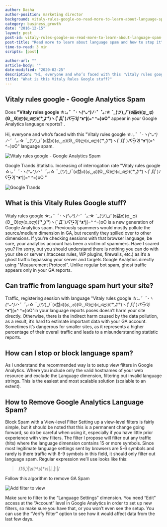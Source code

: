 ```yaml
---
author: Dasha
author-position: marketing director
background: vitaly-rules-google-oo-read-more-to-learn-about-language-spam-and-how-to-stop-it-back
category: business_growth
date: "2016-12-15"
layout: post
post-id: vitaly-rules-google-oo-read-more-to-learn-about-language-spam-and-how-to-stop-it
post-title: "Read more to learn about language spam and how to stop it"
time-to-read: 3 min
scripts: [post]

author-url: ""
article-body: ""
date-modified: "2020-02-25"
description: "Hi, everyone and who’s faced with this 'Vitaly rules google'"
title: "What is this Vitaly Rules Google stuff?"
---
```


## Vitaly rules google - Google Analytics Spam
Does **"Vitaly rules google ☆*:｡゜ﾟ･*ヽ(^ᴗ^)ﾉ*･゜ﾟ｡:*☆ ¯\_(ツ)_/¯(ಠ益ಠ)(ಥ‿ಥ)(ʘ‿ʘ)ლ(ಠ_ಠლ)( ͡° ͜ʖ ͡°)ヽ(ﾟДﾟ)ﾉʕ•̫͡•ʔᶘ ᵒᴥᵒᶅ(=^ ^=)oO"** appear in your Google Analytics language reports? .

Hi, everyone and who’s faced with this  "Vitaly rules google ☆*:｡゜ﾟ･*ヽ(^ᴗ^)ﾉ*･゜ﾟ｡:*☆ ¯\_(ツ)_/¯(ಠ益ಠ)(ಥ‿ಥ)(ʘ‿ʘ)ლ(ಠ_ಠლ)( ͡° ͜ʖ ͡°)ヽ(ﾟДﾟ)ﾉʕ•̫͡•ʔᶘ ᵒᴥᵒᶅ(=^ ^=)oO" language spam.

![Vitaly rules google - Google Analytics Spam](https://i.imgur.com/Y7Ip9ke.jpg)

Google Trands Statistic. Increasing of interrogation rate "Vitaly rules google ☆*:｡゜ﾟ･*ヽ(^ᴗ^)ﾉ*･゜ﾟ｡:*☆ ¯\_(ツ)_/¯(ಠ益ಠ)(ಥ‿ಥ)(ʘ‿ʘ)ლ(ಠ_ಠლ)( ͡° ͜ʖ ͡°)ヽ(ﾟДﾟ)ﾉʕ•̫͡•ʔᶘ ᵒᴥᵒᶅ(=^ ^=)oO "

![Google Trands](https://i.imgur.com/nLpGCDY.jpg)


## What is this Vitaly Rules Google stuff?

Vitaly rules google ☆*:｡゜ﾟ･*ヽ(^ᴗ^)ﾉ*･゜ﾟ｡:*☆ ¯\_(ツ)_/¯(ಠ益ಠ)(ಥ‿ಥ)(ʘ‿ʘ)ლ(ಠ_ಠლ)( ͡° ͜ʖ ͡°)ヽ(ﾟДﾟ)ﾉʕ•̫͡•ʔᶘ ᵒᴥᵒᶅ(=^ ^=)oO is a new generation of Google Analytics spam. Previously spammers would mostly pollute the source/medium dimension in GA, but recently they spilled over to other dimensions. If you're checking sessions with that browser language, be sure, your analytics account has been a victim of spammers.
Have I scared you? I’m sorry, but you should understand there is nothing you can do with your site or server (.htaccess rules, WP plugins, firewalls, etc.) as it’s a ghost traffic bypassing your server and targets Google Analytics directly using "Measurement Protocol". Unlike regular bot spam, ghost traffic appears only in your GA reports.

## Can traffic from language spam hurt your site?

Traffic, registering session with language "Vitaly rules google ☆*:｡゜ﾟ･*ヽ(^ᴗ^)ﾉ*･゜ﾟ｡:*☆ ¯\_(ツ)_/¯(ಠ益ಠ)(ಥ‿ಥ)(ʘ‿ʘ)ლ(ಠ_ಠლ)( ͡° ͜ʖ ͡°)ヽ(ﾟДﾟ)ﾉʕ•̫͡•ʔᶘ ᵒᴥᵒᶅ(=^ ^=)oO"in your language reports poses doesn’t harm your site directly. Otherwise, there is the indirect harm caused by the data pollution, as a result, it’s hard to estimate important data with your GA account. Sometimes it’s dangerous for smaller sites, as it represents a higher percentage of their overall traffic and leads to a misunderstanding statistic reports. 

## How can I stop or block language spam?

As I understand the recommended way is to setup view filters in Google Analytics. Where you include only the valid hostnames of your web resource and exclude the Language dimension, filtering out invalid language strings. This is the easiest and most scalable solution (scalable to an extent). 

## How to Remove Google Analytics Language Spam?

Block Spam with a View-level Filter
Setting up a view-level filters is fairly simple, but it should be noted that this is a permanent change going forward, so do be careful when using it, especially if you have little prior experience with view filters. The filter I propose will filter out any traffic (hits) where the language dimension contains 15 or more symbols. Since most legitimate language settings sent by browsers are 5-6 symbols and rarely is there traffic with 8-9 symbols in this field, it should only filter out language spam.
Regular expression we’ll use looks like this:

> .{15,}|\s[^\s]*\s|\.|,|\!|\/

Follow this algorithm to remove GA Spam

![Add filter to view](https://i.imgur.com/iXZgwz9.jpg)

Make sure to filter to the “Language Settings” dimension. You need “Edit” access at the “Account” level in Google Analytics in order to set up new filters, so make sure you have that, or you won’t even see the setup.
You can use the “Verify Filter” option to see how it would affect data from the last few days.
